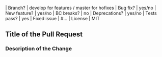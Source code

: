 | Branch?       | develop for features / master for hofixes <!-- see below -->
| Bug fix?      | yes/no
| New feature?  | yes/no <!-- don't forget to update src/**/CHANGELOG.md files -->
| BC breaks?    | no     <!-- add BREAKING CHANGES in tour commit -->
| Deprecations? | yes/no
| Tests pass?   | yes    <!-- please add some, will be required by reviewers -->
| Fixed issue   | #...   <!-- #-prefixed issue number(s), if any -->
| License       | MIT

## Title of the Pull Request <!-- required -->

### Description of the Change
<!--
required
Write a short README entry for your feature/bugfix here (replace this comment block.)
This will help people understand your PR.
-->
